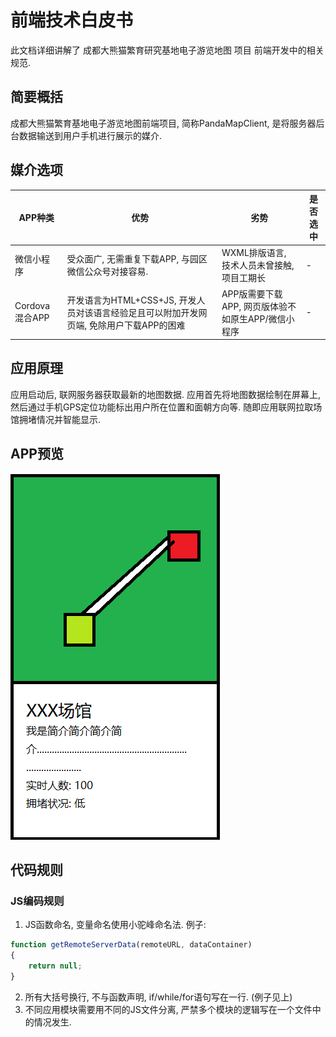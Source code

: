 # 前端技术白皮书
此文档详细讲解了 成都大熊猫繁育研究基地电子游览地图 项目 前端开发中的相关规范.

## 简要概括
成都大熊猫繁育基地电子游览地图前端项目, 简称PandaMapClient, 是将服务器后台数据输送到用户手机进行展示的媒介.

## 媒介选项

|APP种类|优势|劣势|是否选中|
|-|-|-|-|
|微信小程序|受众面广, 无需重复下载APP, 与园区微信公众号对接容易.|WXML排版语言, 技术人员未曾接触, 项目工期长|-|
|Cordova混合APP|开发语言为HTML+CSS+JS, 开发人员对该语言经验足且可以附加开发网页端, 免除用户下载APP的困难|APP版需要下载APP, 网页版体验不如原生APP/微信小程序|-|

## 应用原理
应用启动后, 联网服务器获取最新的地图数据. 应用首先将地图数据绘制在屏幕上, 然后通过手机GPS定位功能标出用户所在位置和面朝方向等. 随即应用联网拉取场馆拥堵情况并智能显示.

## APP预览
![APP界面](../../static/APP_Design.png)

## 代码规则
### JS编码规则
1. JS函数命名, 变量命名使用小驼峰命名法. 例子:
   
```javascript
function getRemoteServerData(remoteURL, dataContainer)
{
    return null;
}
```

2. 所有大括号换行, 不与函数声明, if/while/for语句写在一行. (例子见上)
3. 不同应用模块需要用不同的JS文件分离, 严禁多个模块的逻辑写在一个文件中的情况发生.